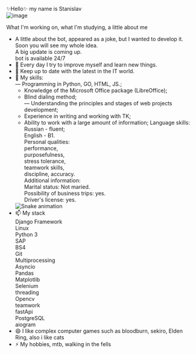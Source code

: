 ✨Hello✨ my name is Stanislav<br> 
 ![image](https://media0.giphy.com/media/heIX5HfWgEYlW/giphy.gif?cid=ecf05e47kpkt79xfavubguwomgv445c6f0ei57si5hm8qj98&rid=giphy.gif&ct=g)<br>


What I'm working on, what I'm studying, a little about me<br>


- A little about the bot, appeared as a joke, but I wanted to develop it.<br>
  Soon you will see my whole idea.<br>
  A big update is coming up.<br>
  bot is available 24/7<br>
- 🌱 Every day I try to improve myself and learn new things.<br>
- 👯 Keep up to date with the latest in the IT world.<br>
- 💬 My skills:<br>
    — Programming in Python, GO, HTML, JS.;<br>
    - Knowledge of the Microsoft Office package (LibreOffice);<br>
    - Blind dialing method;<br>
    — Understanding the principles and stages of web projects development;<br>
    - Experience in writing and working with TK;<br>
    - Ability to work with a large amount of information; Language skills: Russian - fluent;<br>
    English - B1.<br>
    Personal qualities:<br>
    performance,<br>
    purposefulness,<br>
    stress tolerance,<br>
    teamwork skills,<br>
    discipline, accuracy.<br>
    Additional information:<br>
    Marital status: Not maried.<br>
    Possibility of business trips: yes.<br>
    Driver's license: yes.<br>
    <img src="https://raw.githubusercontent.com/Staks-sor/Staks-sor/output/snake.svg" alt="Snake animation" />
- 📫 My stack<br>
       Django Framework<br>
       Linux<br>
       Python 3<br>
       SAP<br>
       BS4<br>
       Git<br>
       Multiprocessing<br>
       Asyncio<br>
       Pandas<br>
       Matplotlib<br>
       Selenium<br>
       threading<br>
       Opencv<br>
       teamwork<br>
       fastApi<br>
       PostgreSQL<br>
       aiogram<br>
- 😄 I like complex computer games such as bloodburn, sekiro, Elden Ring, also i like cats<br>
- ⚡ My hobbies, mtb, walking in the fells<br>



